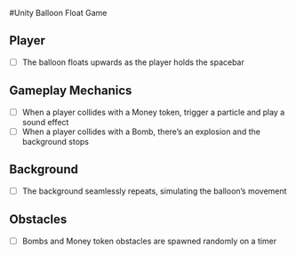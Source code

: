 #Unity Balloon Float Game

## Player
- [ ] The balloon floats upwards as the player holds the spacebar

## Gameplay Mechanics
- [ ] When a player collides with a Money token, trigger a particle and play a sound effect
- [ ] When a player collides with a Bomb, there’s an explosion and the background stops

## Background
- [ ] The background seamlessly repeats, simulating the balloon’s movement

## Obstacles
- [ ] Bombs and Money token obstacles are spawned randomly on a timer

